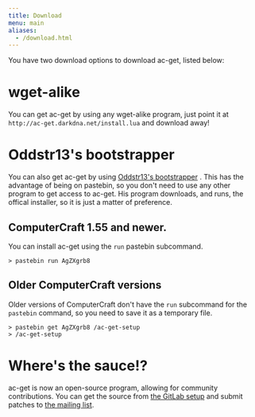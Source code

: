 ```yaml
---
title: Download
menu: main
aliases:
  - /download.html
---
```


You have two download options to download ac-get, listed below:

# wget-alike #

You can get ac-get by using any wget-alike program, just point it at `http://ac-get.darkdna.net/install.lua` and download away!

# Oddstr13's bootstrapper #

You can also get ac-get by using [Oddstr13's bootstrapper](http://pastebin.com/AgZXgrb8) . This has the advantage of being on pastebin, so you don't need to use any other program to get access to ac-get. His program downloads, and runs, the offical installer, so it is just a matter of preference.

## ComputerCraft 1.55 and newer. ##

You can install ac-get using the `run` pastebin subcommand.

	> pastebin run AgZXgrb8

## Older ComputerCraft versions ##

Older versions of ComputerCraft don't have the `run` subcommand for the `pastebin` command, so you need to save it as a temporary file.

	> pastebin get AgZXgrb8 /ac-get-setup
	> /ac-get-setup


# Where's the sauce!? #

ac-get is now an open-source program, allowing for community contributions. You can get the source from [the GitLab setup](https://git.darkdna.net/amanda/ac-get) and submit patches to [the mailing list](https://lists.darkdna.net/info/acg-devel).
